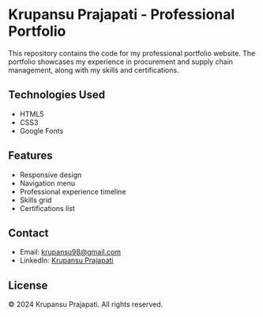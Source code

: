 # Krupansu Prajapati - Professional Portfolio

This repository contains the code for my professional portfolio website. The portfolio showcases my experience in procurement and supply chain management, along with my skills and certifications.

## Technologies Used
- HTML5
- CSS3
- Google Fonts

## Features
- Responsive design
- Navigation menu
- Professional experience timeline
- Skills grid
- Certifications list

## Contact
- Email: krupansu98@gmail.com
- LinkedIn: [Krupansu Prajapati](https://www.linkedin.com/in/krupansuprajapati-scm/)

## License
© 2024 Krupansu Prajapati. All rights reserved.
